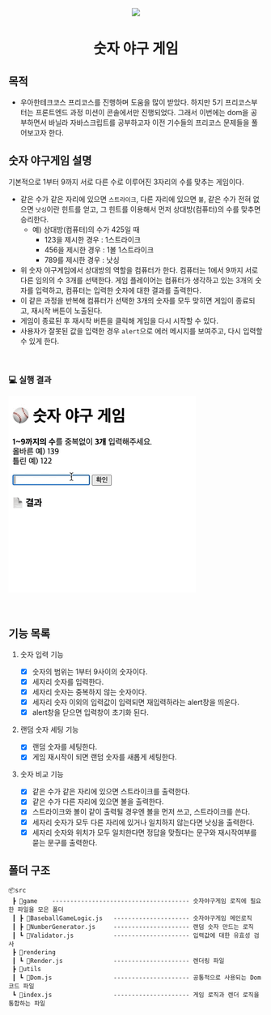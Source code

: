 <p align="middle" >
  <img width="200px;" src="https://github.com/woowacourse/javascript-baseball-precourse/blob/main/images/baseball_icon.png?raw=true"/>
</p>
<h1 align="middle">숫자 야구 게임</h1>

## 목적

- 우아한테크코스 프리코스를 진행하며 도움을 많이 받았다. 하지만 5기 프리코스부터는 프론트엔드 과정 미션이 콘솔에서만 진행되었다. 그래서 이번에는 dom을 공부하면서 바닐라 자바스크립트를 공부하고자 이전 기수들의 프리코스 문제들을 풀어보고자 한다.

## 숫자 야구게임 설명

기본적으로 1부터 9까지 서로 다른 수로 이루어진 3자리의 수를 맞추는 게임이다.

- 같은 수가 같은 자리에 있으면 `스트라이크`, 다른 자리에 있으면 `볼`, 같은 수가 전혀 없으면 `낫싱`이란 힌트를 얻고, 그 힌트를 이용해서 먼저 상대방(컴퓨터)의 수를 맞추면 승리한다.
  - 예) 상대방(컴퓨터)의 수가 425일 때
    - 123을 제시한 경우 : 1스트라이크
    - 456을 제시한 경우 : 1볼 1스트라이크
    - 789를 제시한 경우 : 낫싱
- 위 숫자 야구게임에서 상대방의 역할을 컴퓨터가 한다. 컴퓨터는 1에서 9까지 서로 다른 임의의 수 3개를 선택한다. 게임 플레이어는 컴퓨터가 생각하고 있는 3개의 숫자를 입력하고, 컴퓨터는 입력한 숫자에 대한 결과를 출력한다.
- 이 같은 과정을 반복해 컴퓨터가 선택한 3개의 숫자를 모두 맞히면 게임이 종료되고, 재시작 버튼이 노출된다.
- 게임이 종료된 후 재시작 버튼을 클릭해 게임을 다시 시작할 수 있다.
- 사용자가 잘못된 값을 입력한 경우 `alert`으로 에러 메시지를 보여주고, 다시 입력할 수 있게 한다.

<br>

### 💻 실행 결과

![baseball_result_gif](./images/baseball_demo.gif)

<br>

## 기능 목록

1. 숫자 입력 기능

   - [x] 숫자의 범위는 1부터 9사이의 숫자이다.
   - [x] 세자리 숫자를 입력한다.
   - [x] 세자리 숫자는 중복하지 않는 숫자이다.
   - [x] 세자리 숫자 이외의 입력값이 입력되면 재입력하라는 alert창을 띄운다.
   - [x] alert창을 닫으면 입력창이 초기화 된다.

2. 랜덤 숫자 세팅 기능

   - [x] 랜덤 숫자를 세팅한다.
   - [x] 게임 재시작이 되면 랜덤 숫자를 새롭게 세팅한다.

3. 숫자 비교 기능
   - [x] 같은 수가 같은 자리에 있으면 스트라이크를 출력한다.
   - [x] 같은 수가 다른 자리에 있으면 볼을 출력한다.
   - [x] 스트라이크와 볼이 같이 출력될 경우엔 볼을 먼저 쓰고, 스트라이크를 쓴다.
   - [x] 세자리 숫자가 모두 다른 자리에 있거나 일치하지 않는다면 낫싱을 출력한다.
   - [x] 세자리 숫자와 위치가 모두 일치한다면 정답을 맞췄다는 문구와 재시작여부를 묻는 문구를 출력한다.

## 폴더 구조

```
📦src
 ┣ 📂game    -------------------------------------- 숫자야구게임 로직에 필요한 파일을 모은 폴더
 ┃ ┣ 📜BaseballGameLogic.js   --------------------- 숫자야구게임 메인로직
 ┃ ┣ 📜NumberGenerator.js     --------------------- 랜덤 숫자 만드는 로직
 ┃ ┗ 📜Validator.js           --------------------- 입력값에 대한 유효성 검사
 ┣ 📂rendering
 ┃ ┗ 📜Render.js              --------------------- 렌더링 파일
 ┣ 📂utils
 ┃ ┗ 📜Dom.js                 --------------------- 공통적으로 사용되는 Dom 코드 파일
 ┗ 📜index.js                 --------------------- 게임 로직과 렌더 로직을 통합하는 파일
```
